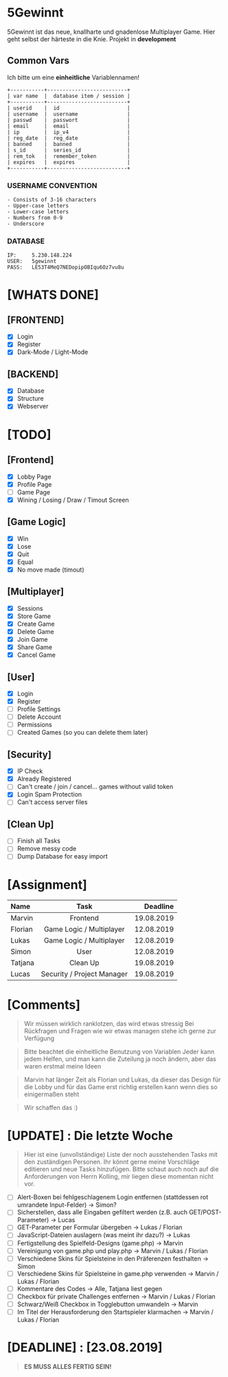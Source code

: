 # 5Gewinnt

5Gewinnt ist das neue, knallharte und gnadenlose Multiplayer Game. Hier geht selbst der härteste in die Knie.
Projekt in **development**

## Common Vars
Ich bitte um eine **einheitliche** Variablennamen!
```
+-----------+--------------------------+
| var name  |  database item / session |
+-----------+--------------------------+
| userid    |  id                      |
| username  |  username                |
| passwd    |  passwort                |
| email     |  email                   |
| ip        |  ip_v4                   |
| reg_date  |  reg_date                |
| banned    |  banned                  |
| s_id      |  series_id               |
| rem_tok   |  remember_token          |
| expires   |  expires                 |
+-----------+--------------------------+
```
### USERNAME CONVENTION
```
- Consists of 3-16 characters
- Upper-case letters
- Lower-case letters
- Numbers from 0-9
- Underscore

```
### DATABASE
```
IP:     5.230.148.224
USER: 	5gewinnt
PASS:	LE53T4MeQ7NEDopipOBIqu6Oz7vu8u
```
# [WHATS DONE]

## [FRONTEND]

- [x] Login
- [x] Register
- [x] Dark-Mode / Light-Mode

## [BACKEND]

- [x] Database
- [x] Structure
- [x] Webserver

# [TODO]

## [Frontend]
  - [x] Lobby Page
  - [x] Profile Page
  - [ ] Game Page
  - [x] Wining / Losing / Draw / Timout Screen

## [Game Logic]
  - [x] Win
  - [x] Lose
  - [x] Quit
  - [x] Equal
  - [x] No move made (timout)

## [Multiplayer]
  - [x] Sessions
  - [x] Store Game
  - [x] Create Game
  - [x] Delete Game
  - [x] Join Game
  - [x] Share Game
  - [x] Cancel Game

## [User]
  - [x] Login
  - [x] Register
  - [ ] Profile Settings
  - [ ] Delete Account
  - [ ] Permissions
  - [ ] Created Games (so you can delete them later)

## [Security]
  - [x] IP Check
  - [x] Already Registered
  - [ ] Can't create / join / cancel... games without valid token
  - [x] Login Spam Protection
  - [ ] Can't access server files

## [Clean Up]
  - [ ] Finish all Tasks
  - [ ] Remove messy code
  - [ ] Dump Database for easy import

# [Assignment]

| Name    |            Task            |  Deadline  |
| :------ | :------------------------: | ---------: |
| Marvin  |          Frontend          | 19.08.2019 |
| Florian |  Game Logic / Multiplayer  | 12.08.2019 |
| Lukas   |  Game Logic / Multiplayer  | 12.08.2019 |
| Simon   |            User            | 12.08.2019 |
| Tatjana |          Clean Up          | 19.08.2019 |
| Lucas   | Security / Project Manager | 19.08.2019 |

# [Comments]

> Wir müssen wirklich ranklotzen, das wird etwas stressig
> Bei Rückfragen und Fragen wie wir etwas managen stehe ich gerne zur Verfügung

> Bitte beachtet die einheitliche Benutzung von Variablen
> Jeder kann jedem Helfen, und man kann die Zuteilung ja noch ändern, aber das waren erstmal meine Ideen

> Marvin hat länger Zeit als Florian und Lukas, da dieser das Design für die Lobby und für das Game erst richtig erstellen kann wenn dies so einigermaßen steht

> Wir schaffen das :)

# [UPDATE] : Die letzte Woche

> Hier ist eine (unvollständige) Liste der noch ausstehenden Tasks mit den zuständigen Personen.
> Ihr könnt gerne meine Vorschläge editieren und neue Tasks hinzufügen.
> Bitte schaut auch noch auf die Anforderungen von Herrn Kolling, mir liegen diese momentan nicht vor.
  - [ ] Alert-Boxen bei fehlgeschlagenem Login entfernen (stattdessen rot umrandete Input-Felder) -> Simon?
  - [ ] Sicherstellen, dass alle Eingaben gefiltert werden (z.B. auch GET/POST-Parameter) -> Lucas
  - [ ] GET-Parameter per Formular übergeben -> Lukas / Florian
  - [ ] JavaScript-Dateien auslagern (was meint ihr dazu?) -> Lukas
  - [ ] Fertigstellung des Spielfeld-Designs (game.php) -> Marvin
  - [ ] Vereinigung von game.php und play.php -> Marvin / Lukas / Florian
  - [ ] Verschiedene Skins für Spielsteine in den Präferenzen festhalten -> Simon
  - [ ] Verschiedene Skins für Spielsteine in game.php verwenden -> Marvin / Lukas / Florian
  - [ ] Kommentare des Codes -> Alle, Tatjana liest gegen
  - [ ] Checkbox für private Challenges entfernen -> Marvin / Lukas / Florian
  - [ ] Schwarz/Weiß Checkbox in Togglebutton umwandeln -> Marvin
  - [ ] Im Titel der Herausforderung den Startspieler klarmachen -> Marvin / Lukas / Florian

# [DEADLINE] : **[23.08.2019]**
> **ES MUSS ALLES FERTIG SEIN!**
